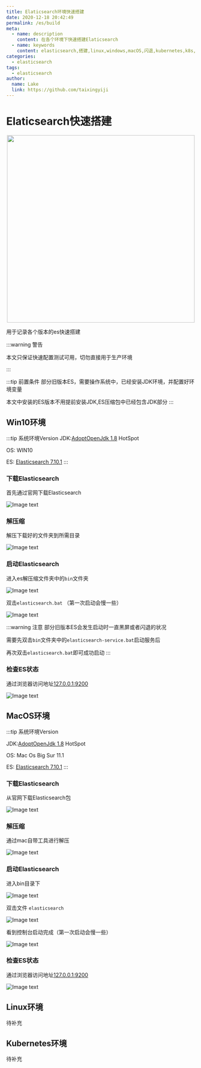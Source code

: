 ```yaml
---
title: Elaticsearch环境快速搭建
date: 2020-12-18 20:42:49
permalink: /es/build
meta:
  - name: description
    content: 在各个环境下快速搭建Elaticsearch
  - name: keywords
    content: elasticsearch,搭建,linux,windows,macOS,闪退,kubernetes,k8s,nfs持久化,nfs
categories:
  - elasticsearch
tags:
  - elasticsearch 
author:
  name: Lake
  link: https://github.com/taixingyiji
---
```

# Elaticsearch快速搭建

<p align="center">
  <img src="/img/blog/es/elk.png" width="500">
</p>
用于记录各个版本的es快速搭建

<!-- more -->

:::warning 警告

本文只保证快速配置测试可用，切勿直接用于生产环境

:::

:::tip 前置条件
部分旧版本ES，需要操作系统中，已经安装JDK环境，并配置好环境变量

本文中安装的ES版本不用提前安装JDK,ES压缩包中已经包含JDK部分
:::

## Win10环境
:::tip 系统环境Version
JDK:[AdoptOpenJdk 1.8](https://adoptopenjdk.net/?variant=openjdk8&jvmVariant=hotspot) HotSpot

OS: WIN10

ES: [Elasticsearch 7.10.1](https://www.elastic.co/cn/downloads/elasticsearch)
:::

### 下载Elasticsearch

首先通过官网下载Elasticsearch

![Image text](/img/blog/es/build/windl.png)

### 解压缩

解压下载好的文件夹到所需目录

![Image text](/img/blog/es/build/winrar.png)

### 启动Elasticsearch

进入es解压缩文件夹中的`bin`文件夹

![Image text](/img/blog/es/build/winbin.png)

双击`elasticsearch.bat` （第一次启动会慢一些）

![Image text](/img/blog/es/build/winbat.png)

:::warning 注意
部分旧版本ES会发生启动时一直黑屏或者闪退的状况

需要先双击`bin`文件夹中的`elasticsearch-service.bat`启动服务后

再次双击`elasticsearch.bat`即可成功启动
:::

### 检查ES状态

通过浏览器访问地址[127.0.0.1:9200](http://127.0.0.1:9200)

![Image text](/img/blog/es/build/winep.png)

## MacOS环境

:::tip 系统环境Version

JDK:[AdoptOpenJdk 1.8](https://adoptopenjdk.net/?variant=openjdk8&jvmVariant=hotspot) HotSpot

OS: Mac Os Big Sur 11.1

ES: [Elasticsearch 7.10.1](https://www.elastic.co/cn/downloads/elasticsearch)
:::

### 下载Elasticsearch

从官网下载Elasticsearch包

![Image text](/img/blog/es/build/mactar.png)

### 解压缩

通过mac自带工具进行解压

![Image text](/img/blog/es/build/mac-z.png)

### 启动Elasticsearch

进入bin目录下

![Image text](/img/blog/es/build/macbin.png)

双击文件 `elasticsearch`

![Image text](/img/blog/es/build/mac-start.png)

看到控制台启动完成（第一次启动会慢一些）

![Image text](/img/blog/es/build/mac-t.png)

### 检查ES状态

通过浏览器访问地址[127.0.0.1:9200](http://127.0.0.1:9200)

![Image text](/img/blog/es/build/mac-ep.png)

## Linux环境

待补充

## Kubernetes环境

待补充



